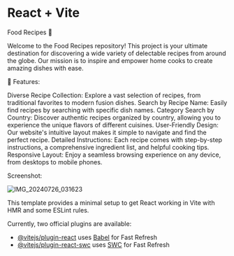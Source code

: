 # React + Vite

Food Recipes 🍲

Welcome to the Food Recipes repository! This project is your ultimate destination for discovering a wide variety of delectable recipes from around the globe. Our mission is to inspire and empower home cooks to create amazing dishes with ease.

🌟 Features:

Diverse Recipe Collection: Explore a vast selection of recipes, from traditional favorites to modern fusion dishes.
Search by Recipe Name: Easily find recipes by searching with specific dish names.
Category Search by Country: Discover authentic recipes organized by country, allowing you to experience the unique flavors of different cuisines.
User-Friendly Design: Our website's intuitive layout makes it simple to navigate and find the perfect recipe.
Detailed Instructions: Each recipe comes with step-by-step instructions, a comprehensive ingredient list, and helpful cooking tips.
Responsive Layout: Enjoy a seamless browsing experience on any device, from desktops to mobile phones.

Screenshot: 

![IMG_20240726_031623](https://github.com/user-attachments/assets/0887bc71-24a7-4a60-be88-b3df6f2a7be5)


This template provides a minimal setup to get React working in Vite with HMR and some ESLint rules.

Currently, two official plugins are available:

- [@vitejs/plugin-react](https://github.com/vitejs/vite-plugin-react/blob/main/packages/plugin-react/README.md) uses [Babel](https://babeljs.io/) for Fast Refresh
- [@vitejs/plugin-react-swc](https://github.com/vitejs/vite-plugin-react-swc) uses [SWC](https://swc.rs/) for Fast Refresh
